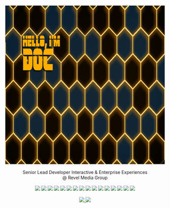 <p align="center">
  <img height="500" src="https://github.com/jacobdockter/jacobdockter/blob/main/sample_bg.png"/>
</p>

<p align="center">
  Senior Lead Developer Interactive & Enterprise Experiences
  <br>
  @ Revel Media Group
  <br>
  <br>
  <img src="https://img.shields.io/badge/CSharp-239120.svg?&style=for-the-badge&logo=csharp&logoColor=white"/>
  <img src="https://img.shields.io/badge/VueJS-4FC08D.svg?&style=for-the-badge&logo=vuedotjs&logoColor=white"/>
  <img src="https://img.shields.io/badge/Phaser-00AFD7.svg?&style=for-the-badge"/>
  <img src="https://img.shields.io/badge/Python-3776AB.svg?&style=for-the-badge&logo=python&logoColor=white"/>
  <img src="https://img.shields.io/badge/Unity-FFFFFF.svg?&style=for-the-badge&logo=unity&logoColor=000000"/>
  <img src="https://img.shields.io/badge/EmberJS-E04E39.svg?&style=for-the-badge&logo=emberdotjs&logoColor=white"/>
  <img src="https://img.shields.io/badge/AWS-232F3E.svg?&style=for-the-badge&logo=amazonaws&logoColor=white"/>
  <img src="https://img.shields.io/badge/Docker-2496ED.svg?&style=for-the-badge&logo=docker&logoColor=white"/>
  <img src="https://img.shields.io/badge/Terraform-7B42BC.svg?&style=for-the-badge&logo=terraform&logoColor=white"/>
  <img src="https://img.shields.io/badge/MySQL-4479A1.svg?&style=for-the-badge&logo=mysql&logoColor=white"/>
  <img src="https://img.shields.io/badge/NoSQL-00AFD7.svg?&style=for-the-badge"/>
  <img src="https://img.shields.io/badge/Electron-47848F.svg?&style=for-the-badge&logo=electron&logoColor=white"/>
  <img src="https://img.shields.io/badge/ElectronBuilder-FFFFFF.svg?&style=for-the-badge&logo=electronbuilder&logoColor=000000"/>
  <img src="https://img.shields.io/badge/GraphQL-E10098.svg?&style=for-the-badge&logo=graphql&logoColor=white"/>
  <img src="https://img.shields.io/badge/ApolloGraphQL-311C87.svg?&style=for-the-badge&logo=apollographql&logoColor=white"/>
  <img src="https://img.shields.io/badge/Javascript-F7DF1E.svg?&style=for-the-badge&logo=javascript&logoColor=white"/>
  <br><br>
  <a href="https://twitter.com/voiceofdoc" target="_blank">
    <img src="https://img.shields.io/badge/@VoiceOfDoc-1DA1F2.svg?&style=for-the-badge&logo=twitter&logoColor=white"/>
  </a>
  <a href="https://jacobdockter.com" target="_blank">
    <img src="https://img.shields.io/badge/Website-013560.svg?&style=for-the-badge"/>
  </a>
</p>
<!---
jacobdockter/jacobdockter is a ✨ special ✨ repository because its `README.md` (this file) appears on your GitHub profile.
You can click the Preview link to take a look at your changes.
--->
